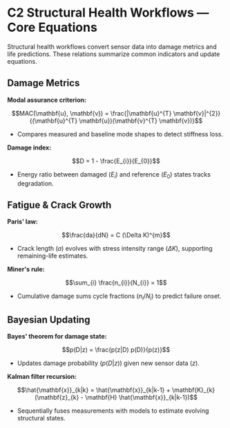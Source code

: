 # C2 Structural Health Workflows — Core Equations

Structural health workflows convert sensor data into damage metrics and life predictions. These relations summarize common indicators and update equations.

## Damage Metrics
**Modal assurance criterion:**

$$MAC(\mathbf{u}, \mathbf{v}) = \frac{|\mathbf{u}^{T} \mathbf{v}|^{2}}{(\mathbf{u}^{T} \mathbf{u})(\mathbf{v}^{T} \mathbf{v})}$$

- Compares measured and baseline mode shapes to detect stiffness loss.

**Damage index:**

$$D = 1 - \frac{E_{i}}{E_{0}}$$

- Energy ratio between damaged $(E_{i})$ and reference $(E_{0})$ states tracks degradation.


## Fatigue & Crack Growth
**Paris' law:**

$$\frac{da}{dN} = C (\Delta K)^{m}$$

- Crack length $(a)$ evolves with stress intensity range $(\Delta K)$, supporting remaining-life estimates.

**Miner's rule:**

$$\sum_{i} \frac{n_{i}}{N_{i}} = 1$$

- Cumulative damage sums cycle fractions $(n_{i}/N_{i})$ to predict failure onset.


## Bayesian Updating
**Bayes' theorem for damage state:**

$$p(D|z) = \frac{p(z|D) p(D)}{p(z)}$$

- Updates damage probability $(p(D|z))$ given new sensor data $(z)$.

**Kalman filter recursion:**

$$\hat{\mathbf{x}}_{k|k} = \hat{\mathbf{x}}_{k|k-1} + \mathbf{K}_{k}(\mathbf{z}_{k} - \mathbf{H} \hat{\mathbf{x}}_{k|k-1})$$

- Sequentially fuses measurements with models to estimate evolving structural states.
